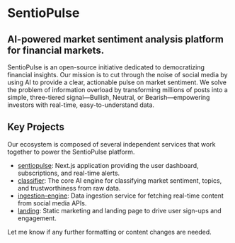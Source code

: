 # SentioPulse
## AI-powered market sentiment analysis platform for financial markets.
SentioPulse is an open-source initiative dedicated to democratizing financial insights. Our mission is to cut through the noise of social media by using AI to provide a clear, actionable pulse on market sentiment. We solve the problem of information overload by transforming millions of posts into a simple, three-tiered signal—Bullish, Neutral, or Bearish—empowering investors with real-time, easy-to-understand data.

## Key Projects
Our ecosystem is composed of several independent services that work together to power the SentioPulse platform.
- [sentiopulse](https://github.com/Sentiopulse/sentiopulse): Next.js application providing the user dashboard, subscriptions, and real-time alerts.
- [classifier](https://github.com/Sentiopulse/classifier): The core AI engine for classifying market sentiment, topics, and trustworthiness from raw data.
- [ingestion-engine](https://github.com/Sentiopulse/ingestion-engine): Data ingestion service for fetching real-time content from social media APIs.
- [landing](https://github.com/Sentiopulse/landing): Static marketing and landing page to drive user sign-ups and engagement.

Let me know if any further formatting or content changes are needed.
